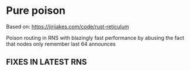 # Pure poison

Based on: https://jirijakes.com/code/rust-reticulum

Poison routing in RNS with blazingly fast performance by abusing the fact that nodes only remember last 64 announces

## FIXES IN LATEST RNS
